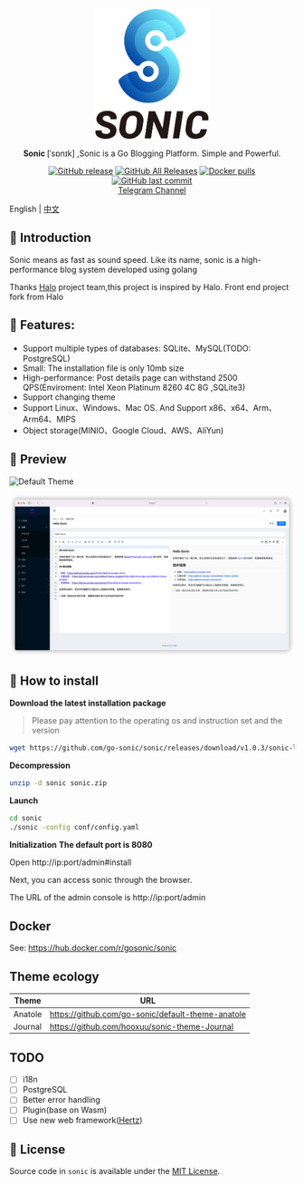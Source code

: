<p align="center">
   <img width="200" src="https://raw.githubusercontent.com/go-sonic/resources/master/logo/logo.svg" />
</p>

<p align="center"><b>Sonic </b> [ˈsɒnɪk] ,Sonic is a Go Blogging Platform. Simple and Powerful.</p>

<p align="center">
<a href="https://github.com/go-sonic/sonic/releases"><img alt="GitHub release" src="https://img.shields.io/github/release/go-sonic/sonic.svg?style=flat-square&include_prereleases" /></a>
<a href="https://github.com/go-sonic/sonic/releases"><img alt="GitHub All Releases" src="https://img.shields.io/github/downloads/go-sonic/sonic/total.svg?style=flat-square" /></a>
<a href="https://hub.docker.com/r/gosonic/sonic"><img alt="Docker pulls" src="https://img.shields.io/docker/pulls/gosonic/sonic?style=flat-square" /></a>
<a href="https://github.com/go-sonic/sonic/commits"><img alt="GitHub last commit" src="https://img.shields.io/github/last-commit/go-sonic/sonic.svg?style=flat-square" /></a>
<br />
<a href="https://t.me/go_sonic">Telegram Channel</a>
</p>


English | [中文](doc/README_ZH.md)

## 📖 Introduction

Sonic means as fast as sound speed. Like its name, sonic is a high-performance blog system developed using golang

Thanks [Halo](https://github.com/halo-dev) project team,this project is inspired by Halo. Front end project fork from Halo

## 🚀 Features:
- Support multiple types of databases: SQLite、MySQL(TODO: PostgreSQL)
- Small: The installation file is only 10mb size
- High-performance: Post details page can withstand 2500 QPS(Enviroment:   Intel Xeon Platinum 8260 4C 8G ,SQLite3)
- Support changing theme
- Support Linux、Windows、Mac OS. And Support x86、x64、Arm、Arm64、MIPS
- Object storage(MINIO、Google Cloud、AWS、AliYun)


## 🎊 Preview

![Default Theme](https://github.com/go-sonic/default-theme-anatole/raw/master/screenshot.png)

![Console](https://github.com/go-sonic/resources/raw/master/console-screenshot.png)

## 🧰 How to install

**Download the latest installation package**
> Please pay attention to the operating os and instruction set  and the version
```bash
wget https://github.com/go-sonic/sonic/releases/download/v1.0.3/sonic-linux-amd64.zip -O sonic.zip
```
**Decompression**
```bash
unzip -d sonic sonic.zip
```
**Launch**
```bash
cd sonic
./sonic -config conf/config.yaml
```

**Initialization**
**The default port is 8080**

Open http://ip:port/admin#install

Next, you can access sonic through the browser.

The URL of the admin console is http://ip:port/admin

## Docker
See: https://hub.docker.com/r/gosonic/sonic

## Theme ecology

| Theme   | URL                                               |
|---------|---------------------------------------------------|
| Anatole | https://github.com/go-sonic/default-theme-anatole |
| Journal | https://github.com/hooxuu/sonic-theme-Journal     |

## TODO
- [ ] i18n
- [ ] PostgreSQL
- [ ] Better error handling
- [ ] Plugin(base on Wasm)
- [ ] Use new web framework([Hertz](https://github.com/cloudwego/hertz))

## 📄 License

Source code in `sonic` is available under the [MIT License](/LICENSE.md).


